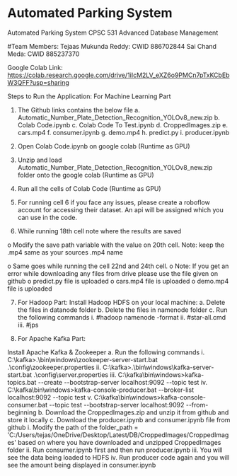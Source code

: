 # Automated Parking System
Automated Parking System CPSC 531 Advanced Database Management 

#Team Members:
Tejaas Mukunda Reddy: CWID 886702844
Sai Chand Meda: CWID 885237370

Google Colab Link: https://colab.research.google.com/drive/1iIcM2LV_eXZ6o9PMCn7pTxKCbEbW3QFF?usp=sharing

Steps to Run the Application:
For Machine Learning Part
1.	The Github links contains the below file 
a.	Automatic_Number_Plate_Detection_Recognition_YOLOv8_new.zip
b.	Colab Code.ipynb
c.	Colab Code To Test.ipynb
d.	CroppedImages.zip
e.	cars.mp4
f.	consumer.ipynb
g.	demo.mp4
h.	predict.py
i.	producer.ipynb

2.	Open Colab Code.ipynb on google colab (Runtime as GPU)
3.	Unzip and load Automatic_Number_Plate_Detection_Recognition_YOLOv8_new.zip folder onto the google colab (Runtime as GPU)
4.	Run all the cells of Colab Code (Runtime as GPU)
5.	For running cell 6 if you face any issues, please create a roboflow account for accessing their dataset. An api will be assigned which you can use in the code.
6.	While running 18th cell note where the results are saved  
 
o	Modify the save path variable with the value on 20th cell. Note: keep the .mp4 same as your sources .mp4 name
 
o	Same goes while running the cell 22nd and 24th cell.
o	Note: If you get an error while downloading any files from drive please use the file given on github
o	predict.py file is uploaded
o	cars.mp4 file is uploaded
o	demo.mp4 file is uploaded

7.	For Hadoop Part:
Install Hadoop HDFS on your local machine:
a.	Delete the files in datanode folder
b.	Delete the files in namenode folder 
c.	Run the following commands
i.	#hadoop namenode -format
ii.	#star-all.cmd
iii.	#jps

8.	For Apache Kafka Part:

Install Apache Kafka & Zookeeper
a.	Run the following commands 
i.	C:\kafka>.\bin\windows\zookeeper-server-start.bat .\config\zookeeper.properties
ii.	C:\kafka>.\bin\windows\kafka-server-start.bat .\config\server.properties
iii.	C:\kafka\bin\windows>kafka-topics.bat --create --bootstrap-server localhost:9092 --topic test
iv.	C:\kafka\bin\windows>kafka-console-producer.bat --broker-list localhost:9092 --topic test
v.	C:\kafka\bin\windows>kafka-console-consumer.bat --topic test --bootstrap-server localhost:9092 --from-beginning
b.	Download the CroppedImages.zip and unzip it from github and store it locally
c.	Download the producer.ipynb and consumer.ipynb file from github
i.	Modify the path of the folder_path = 'C:/Users/tejas/OneDrive/Desktop/Latest/DB/CroppedImages/CroppedImages' based on where you have downloaded and unzipped CroppedImages folder
ii.	Run consumer.ipynb first and then run producer.ipynb
iii.	You will see the data being loaded to HDFS
iv.	Run producer code again and you will see the amount being displayed in consumer.ipynb



